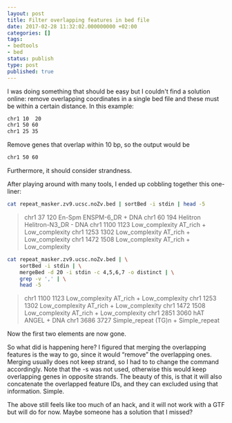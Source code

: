 ```yaml
---
layout: post
title: Filter overlapping features in bed file
date: 2017-02-28 11:32:02.000000000 +02:00
categories: []
tags:
- bedtools
- bed
status: publish
type: post
published: true
---
```



I was doing something that should be easy but I couldn't find a solution online: remove overlapping coordinates in a single bed file and these must be within a certain distance. In this example:

```bash
chr1 10  20
chr1 50 60
chr1 25 35
```

Remove genes that overlap within 10 bp, so the output would be 

```bash
chr1 50 60
```

Furthermore, it should consider strandness. 

After playing around with many tools, I ended up cobbling together this one-liner: 

```bash
cat repeat_masker.zv9.ucsc.noZv.bed | sortBed -i stdin | head -5
```

> chr1    37      120     En-Spm  ENSPM-6_DR      +       DNA
> chr1    60      194     Helitron        Helitron-N3_DR  -       DNA
> chr1    1100    1123    Low_complexity  AT_rich +       Low_complexity
> chr1    1253    1302    Low_complexity  AT_rich +       Low_complexity
> chr1    1472    1508    Low_complexity  AT_rich +       Low_complexity


```bash
cat repeat_masker.zv9.ucsc.noZv.bed | \
    sortBed -i stdin | \
    mergeBed -d 20 -i stdin -c 4,5,6,7 -o distinct | \
    grep -v ',' | \
    head -5
```

> chr1    1100    1123    Low_complexity  AT_rich +       Low_complexity
> chr1    1253    1302    Low_complexity  AT_rich +       Low_complexity
> chr1    1472    1508    Low_complexity  AT_rich +       Low_complexity
> chr1    2851    3060    hAT     ANGEL   +       DNA
> chr1    3686    3727    Simple_repeat   (TG)n   +       Simple_repeat

Now the first two elements are now  gone.

So what did is happening here? I figured that merging the overlapping features is the way to go, since it would “remove” the overlapping ones. Merging usually does not keep strand, so I had to to change the command accordingly. Note that the -s was not used, otherwise this would keep overlapping genes in opposite strands. The beauty of this, is that it will also concatenate the overlapped feature IDs, and they can excluded using that information. Simple.

The above still feels like too much of an hack, and it will not work with a GTF but will do for now. Maybe someone has a solution that I missed?